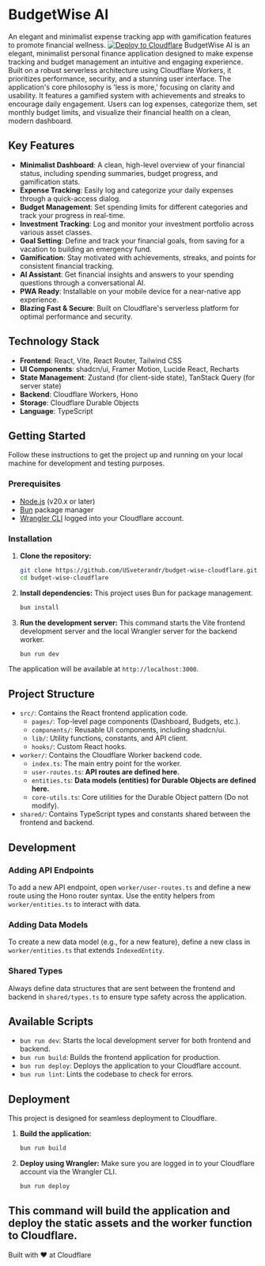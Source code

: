 # BudgetWise AI
An elegant and minimalist expense tracking app with gamification features to promote financial wellness.
[![Deploy to Cloudflare](https://deploy.workers.cloudflare.com/button)](https://deploy.workers.cloudflare.com/?url=https://github.com/USveterandr/budget-wise-cloudflare)
BudgetWise AI is an elegant, minimalist personal finance application designed to make expense tracking and budget management an intuitive and engaging experience. Built on a robust serverless architecture using Cloudflare Workers, it prioritizes performance, security, and a stunning user interface. The application's core philosophy is 'less is more,' focusing on clarity and usability. It features a gamified system with achievements and streaks to encourage daily engagement. Users can log expenses, categorize them, set monthly budget limits, and visualize their financial health on a clean, modern dashboard.
## Key Features
-   **Minimalist Dashboard**: A clean, high-level overview of your financial status, including spending summaries, budget progress, and gamification stats.
-   **Expense Tracking**: Easily log and categorize your daily expenses through a quick-access dialog.
-   **Budget Management**: Set spending limits for different categories and track your progress in real-time.
-   **Investment Tracking**: Log and monitor your investment portfolio across various asset classes.
-   **Goal Setting**: Define and track your financial goals, from saving for a vacation to building an emergency fund.
-   **Gamification**: Stay motivated with achievements, streaks, and points for consistent financial tracking.
-   **AI Assistant**: Get financial insights and answers to your spending questions through a conversational AI.
-   **PWA Ready**: Installable on your mobile device for a near-native app experience.
-   **Blazing Fast & Secure**: Built on Cloudflare's serverless platform for optimal performance and security.
## Technology Stack
-   **Frontend**: React, Vite, React Router, Tailwind CSS
-   **UI Components**: shadcn/ui, Framer Motion, Lucide React, Recharts
-   **State Management**: Zustand (for client-side state), TanStack Query (for server state)
-   **Backend**: Cloudflare Workers, Hono
-   **Storage**: Cloudflare Durable Objects
-   **Language**: TypeScript
## Getting Started
Follow these instructions to get the project up and running on your local machine for development and testing purposes.
### Prerequisites
-   [Node.js](https://nodejs.org/) (v20.x or later)
-   [Bun](https://bun.sh/) package manager
-   [Wrangler CLI](https://developers.cloudflare.com/workers/wrangler/install-and-update/) logged into your Cloudflare account.
### Installation
1.  **Clone the repository:**
    ```bash
    git clone https://github.com/USveterandr/budget-wise-cloudflare.git
    cd budget-wise-cloudflare
    ```
2.  **Install dependencies:**
    This project uses Bun for package management.
    ```bash
    bun install
    ```
3.  **Run the development server:**
    This command starts the Vite frontend development server and the local Wrangler server for the backend worker.
    ```bash
    bun run dev
    ```
The application will be available at `http://localhost:3000`.
## Project Structure
-   `src/`: Contains the React frontend application code.
    -   `pages/`: Top-level page components (Dashboard, Budgets, etc.).
    -   `components/`: Reusable UI components, including shadcn/ui.
    -   `lib/`: Utility functions, constants, and API client.
    -   `hooks/`: Custom React hooks.
-   `worker/`: Contains the Cloudflare Worker backend code.
    -   `index.ts`: The main entry point for the worker.
    -   `user-routes.ts`: **API routes are defined here.**
    -   `entities.ts`: **Data models (entities) for Durable Objects are defined here.**
    -   `core-utils.ts`: Core utilities for the Durable Object pattern (Do not modify).
-   `shared/`: Contains TypeScript types and constants shared between the frontend and backend.
## Development
### Adding API Endpoints
To add a new API endpoint, open `worker/user-routes.ts` and define a new route using the Hono router syntax. Use the entity helpers from `worker/entities.ts` to interact with data.
### Adding Data Models
To create a new data model (e.g., for a new feature), define a new class in `worker/entities.ts` that extends `IndexedEntity`.
### Shared Types
Always define data structures that are sent between the frontend and backend in `shared/types.ts` to ensure type safety across the application.
## Available Scripts
-   `bun run dev`: Starts the local development server for both frontend and backend.
-   `bun run build`: Builds the frontend application for production.
-   `bun run deploy`: Deploys the application to your Cloudflare account.
-   `bun run lint`: Lints the codebase to check for errors.
## Deployment
This project is designed for seamless deployment to Cloudflare.
1.  **Build the application:**
    ```bash
    bun run build
    ```
2.  **Deploy using Wrangler:**
    Make sure you are logged in to your Cloudflare account via the Wrangler CLI.
    ```bash
    bun run deploy
    ```
This command will build the application and deploy the static assets and the worker function to Cloudflare.
---
Built with ❤️ at Cloudflare